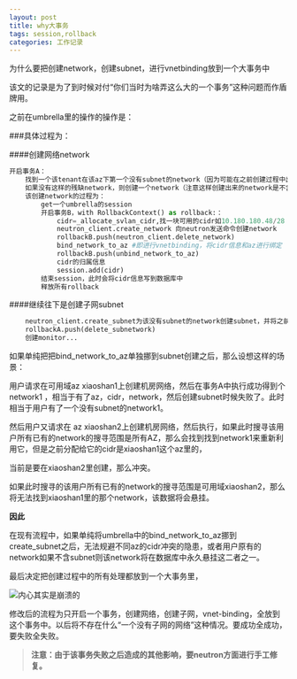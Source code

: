 ```yaml
---
layout: post
title: why大事务
tags: session,rollback
categories: 工作记录 
---
```


为什么要把创建network，创建subnet，进行vnetbinding放到一个大事务中

该文的记录是为了到时候对付“你们当时为啥弄这么大的一个事务”这种问题而作盾牌用。

之前在umbrella里的操作的操作是：

###具体过程为：

####创建网络network
``` python
开启事务A：
    找到一个该tenant在该az下第一个没有subnet的network（因为可能在之前创建过程中出错，这里相当于废物利用下）
    如果没有这样的残缺network，则创建一个network（注意这样创建出来的network是不含subnet的）
	该创建network的过程为：
		get一个umbrella的session
		开启事务B，with RollbackContext() as rollback:：
			cidr=_allocate_svlan_cidr,找一块可用的cidr如10.180.180.48/28
			neutron_client.create_network 向neutron发送命令创建network
			rollbackB.push(neutron_client.delete_network)
			bind_network_to_az #即进行vnetbinding，将cidr信息和az进行绑定
			rollbackB.push(unbind_network_to_az)
			cidr的归属信息
			session.add(cidr)
		结束session，此时会将cidr信息写到数据库中
		释放所有rollback
```	
####继续往下是创建子网subnet
``` python
    neutron_client.create_subnet为该没有subnet的network创建subnet，并将之前分配的cidr赋值之
    rollbackA.push(delete_subnetwork)
	创建monitor...
```

如果单纯把把bind_network_to_az单独挪到subnet创建之后，那么设想这样的场景：

用户请求在可用域az xiaoshan1上创建机房网络，然后在事务A中执行成功得到个network1 ，相当于有了az，cidr，network，然后创建subnet时候失败了。此时相当于用户有了一个没有subnet的network1。

然后用户又请求在 az xiaoshan2上创建机房网络，然后执行，如果此时搜寻该用户所有已有的network的搜寻范围是所有AZ，那么会找到找到network1来重新利用它，但是之前分配给它的cidr是xiaoshan1这个az里的，

当前是要在xiaoshan2里创建，那么冲突。

如果此时搜寻的该用户所有已有的network的搜寻范围是可用域xiaoshan2，那么将无法找到xiaoshan1里的那个network，该数据将会悬挂。


**因此**

在现有流程中，如果单纯将umbrella中的bind_network_to_az挪到create_subnet之后，无法规避不同az的cidr冲突的隐患，或者用户原有的network如果不含subnet则该network将在数据库中永久悬挂这二者之一。

最后决定把创建过程中的所有处理都放到一个大事务里，

![内心其实是崩溃的](http://pic.hjsm.tom.com/userphoto/2902/photo_42825_13461315186227.gif)

修改后的流程为只开启一个事务，创建网络，创建子网，vnet-binding，全放到这个事务中。以后将不存在什么“一个没有子网的网络”这种情况。要成功全成功，要失败全失败。

>**注意：由于该事务失败之后造成的其他影响，要neutron方面进行手工修复。**



